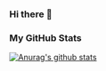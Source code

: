 ### Hi there 👋

### My GitHub Stats
[![Anurag's github stats](https://github-readme-stats.vercel.app/api?username=RishikaGhosh)](https://github.com/anuraghazra/github-readme-stats)
